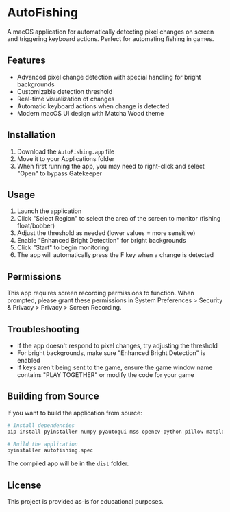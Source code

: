 # AutoFishing

A macOS application for automatically detecting pixel changes on screen and triggering keyboard actions. Perfect for automating fishing in games.

## Features

- Advanced pixel change detection with special handling for bright backgrounds
- Customizable detection threshold
- Real-time visualization of changes
- Automatic keyboard actions when change is detected
- Modern macOS UI design with Matcha Wood theme

## Installation

1. Download the `AutoFishing.app` file
2. Move it to your Applications folder
3. When first running the app, you may need to right-click and select "Open" to bypass Gatekeeper

## Usage

1. Launch the application
2. Click "Select Region" to select the area of the screen to monitor (fishing float/bobber)
3. Adjust the threshold as needed (lower values = more sensitive)
4. Enable "Enhanced Bright Detection" for bright backgrounds
5. Click "Start" to begin monitoring
6. The app will automatically press the F key when a change is detected

## Permissions

This app requires screen recording permissions to function. When prompted, please grant these permissions in System Preferences > Security & Privacy > Privacy > Screen Recording.

## Troubleshooting

- If the app doesn't respond to pixel changes, try adjusting the threshold
- For bright backgrounds, make sure "Enhanced Bright Detection" is enabled
- If keys aren't being sent to the game, ensure the game window name contains "PLAY TOGETHER" or modify the code for your game

## Building from Source

If you want to build the application from source:

```bash
# Install dependencies
pip install pyinstaller numpy pyautogui mss opencv-python pillow matplotlib PyQt6

# Build the application
pyinstaller autofishing.spec
```

The compiled app will be in the `dist` folder.

## License

This project is provided as-is for educational purposes. 